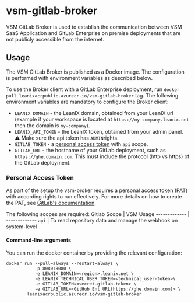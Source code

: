 # vsm-gitlab-broker
VSM GitLab Broker is used to establish the communication between VSM SaaS Application and GitLab Enterprise 
on premise deployments that are not publicly accessible from the internet.


## Usage

The VSM GitLab Broker is published as a Docker image. The configuration is performed with environment variables as
described below.

To use the Broker client with a GitLab Enterprise deployment, run `docker pull leanixacrpublic.azurecr.io/vsm-gitlab-broker` tag. The following environment variables are mandatory to configure the Broker client:

- `LEANIX_DOMAIN` - the LeanIX domain, obtained from your LeanIX url (example if your workspace is located at `https://my-company.leanix.net` then the domain is `my-company`).
- `LEANIX_API_TOKEN` - the LeanIX token, obtained from your admin panel. :warning: Make sure the api token has `ADMIN`rights.
- `GITLAB_TOKEN` - a [personal access token](#personal-access-token) with `api` scope.
- `GITLAB_URL` - the hostname of your GitLab deployment, such as `https://ghe.domain.com`. This must include the protocol (http vs https) of the GitLab deployment.

### Personal Access Token
As part of the setup the vsm-broker requires a personal access token (PAT) with according rights to run effectively. For more details on how to create the PAT, see [GitLab's documentation](https://docs.gitlab.com/16.1/ee/user/profile/personal_access_tokens.html#personal-access-token-scopes).

The following scopes are required:
Gitlab Scope  | VSM Usage
------------- | -------------
`api`    | To read repository data and manage the webhook on system-level

#### Command-line arguments

You can run the docker container by providing the relevant configuration:

```console
docker run --pull=always --restart=always \
           -p 8080:8080 \
           -e LEANIX_DOMAIN=<region>.leanix.net \
           -e LEANIX_TECHNICAL_USER_TOKEN=<technical_user-token>\
           -e GITLAB_TOKEN=<secret-gitlab-token> \
           -e GITLAB_URL=<GitHub Ent URL(https://ghe.domain.com)> \
        leanixacrpublic.azurecr.io/vsm-gitlab-broker
```